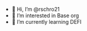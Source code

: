 - 👋 Hi, I’m @rschro21
- 👀 I’m interested in Base org
- 🌱 I’m currently learning DEFI


<!---
rschro21/rschro21 is a ✨ special ✨ repository because its `README.md` (this file) appears on your GitHub profile.
You can click the Preview link to take a look at your changes.
--->

